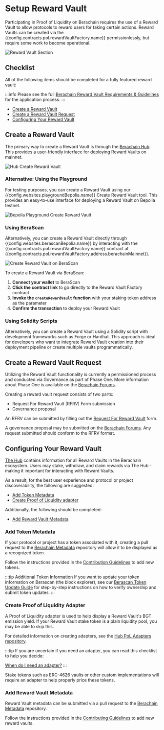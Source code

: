 <script setup>
  import config from '@berachain/config/constants.json';
</script>

# Setup Reward Vault

Participating in Proof of Liquidity on Berachain requires the use of a Reward Vault to allow protocols to reward users for taking certain actions.
Reward Vaults can be created via the <a :href="config.contracts.pol.rewardVaultFactory.docsUrl">{{config.contracts.pol.rewardVaultFactory.name}}</a> permissionlessly, but require some work to become operational.

![Reward Vault Section](/assets/add-incentives-vaults.png)

## Checklist

All of the following items should be completed for a fully featured reward vault:

:::info
Please see the full [Berachain Reward Vault Requirements & Guidelines](/learn/help/reward-vault-guidelines) for the application process.
:::

- [Create a Reward Vault](#create-a-reward-vault)
- [Create a Reward Vault Request](#create-a-reward-vault-request)
- [Configuring Your Reward Vault](#configuring-your-reward-vault)

## Create a Reward Vault

The primary way to create a Reward Vault is through the [Berachain Hub](https://hub.berachain.com/earn/create). This provides a user-friendly interface for deploying Reward Vaults on mainnet.

![Hub Create Reward Vault](/assets/hub-create-reward-vault.png)

### Alternative: Using the Playground

For testing purposes, you can create a Reward Vault using our <a target="_blank" :href="config.websites.playgroundBepolia.url + '/create-reward-vault?utm_source=' + config.websites.docsCore.utmSource">{{config.websites.playgroundBepolia.name}} Create Reward Vault tool</a>. This provides an easy-to-use interface for deploying a Reward Vault on Bepolia testnet.

![Bepolia Playground Create Reward Vault](/assets/bepolia-playground-create-reward-vault.png)

### Using BeraScan

Alternatively, you can create a Reward Vault directly through <a target="_blank" :href="config.websites.berascanBepolia.url + '?utm_source=' + config.websites.docsCore.utmSource">{{config.websites.berascanBepolia.name}}</a> by interacting with the <a target="_blank" :href="config.contracts.pol.rewardVaultFactory.docsUrl + '?utm_source=' + config.websites.docsCore.utmSource">{{config.contracts.pol.rewardVaultFactory.name}}</a> contract at <a target="_blank" :href="config.websites.berascan.url + 'address/' + config.contracts.pol.rewardVaultFactory.address.berachainMainnet + '?utm_source=' + config.websites.docsCore.utmSource">{{config.contracts.pol.rewardVaultFactory.address.berachainMainnet}}</a>.

![Create Reward Vault on BeraScan](/assets/create-reward-vault-berascan.png)

To create a Reward Vault via BeraScan:

1. **Connect your wallet** to BeraScan
2. **Click the contract link** to go directly to the <a target="_blank" :href="config.websites.berascan.url + 'address/' + config.contracts.pol.rewardVaultFactory.address.berachainMainnet + '?utm_source=' + config.websites.docsCore.utmSource">Reward Vault Factory contract</a>
3. **Invoke the `createRewardVault` function** with your staking token address as the parameter
4. **Confirm the transaction** to deploy your Reward Vault

### Using Solidity Scripts

Alternatively, you can create a Reward Vault using a Solidity script with development frameworks such as Forge or Hardhat. This approach is ideal for developers who want to integrate Reward Vault creation into their deployment pipeline or create multiple vaults programmatically.

## Create a Reward Vault Request

Utilizing the Reward Vault functionality is currently a permissioned process and conducted via Governance as part of Phase One.
More information about Phase One is available on the [Berachain Forums](https://hub.forum.berachain.com/t/governance-phase-one-is-here/30).

Creating a reward vault request consists of two parts:

- Request For Reward Vault (RFRV) Form submission
- Governance proposal

An RFRV can be submitted by filling out the [Request For Reward Vault](https://ufdx3v8g7qg.typeform.com/to/yqOvlUrV?typeform-source=docs.berachain.com) form.

A governance proposal may be submitted on the [Berachain Forums](https://hub.forum.berachain.com/c/reward-vaults/6).
Any request submitted should conform to the RFRV format.

## Configuring Your Reward Vault

[The Hub](https://hub.berachain.com) contains information for all Reward Vaults in the Berachain ecosystem.
Users may stake, withdraw, and claim rewards via The Hub - making it important for interacting with Reward Vaults.

As a result, for the best user experience and protocol or project discoverability, the following are suggested:

- [Add Token Metadata](#add-token-metadata)
- [Create Proof of Liquidity adapter](#create-proof-of-liquidity-adapter)

Additionally, the following should be completed:

- [Add Reward Vault Metadata](#add-reward-vault-metadata)

### Add Token Metadata

If your protocol or project has a token associated with it, creating a pull request to the [Berachain Metadata](https://github.com/berachain/metadata) repository will allow it to be displayed as a recognized token.

Follow the instructions provided in the [Contribution Guidelines](https://github.com/berachain/metadata/blob/main/CONTRIBUTING.md#adding-a-token) to add new tokens.

:::tip Additional Token Information
If you want to update your token information on Berascan (the block explorer), see our [Berascan Token Update Guide](/learn/guides/berascan-token-update) for step-by-step instructions on how to verify ownership and submit token updates.
:::

### Create Proof of Liquidity Adapter

A Proof of Liquidity adapter is used to help display a Reward Vault's BGT emission yield.
If your Reward Vault stake token is a plain liquidity pool, you may be able to skip this.

For detailed information on creating adapters, see the [Hub PoL Adapters repository](https://github.com/berachain/hub-pol-adapters).

:::tip
If you are uncertain if you need an adapter, you can read this checklist to help you decide:

[When do I need an adapter?](https://github.com/berachain/hub-pol-adapters/blob/main/README.md#when-you-dont-need-an-adapter)
:::

Stake tokens such as ERC-4626 vaults or other custom implementations will require an adapter to help properly price these tokens.

### Add Reward Vault Metadata

Reward Vault metadata can be submitted via a pull request to the [Berachain Metadata](https://github.com/berachain/metadata) repository.

Follow the instructions provided in the [Contributing Guidelines](https://github.com/berachain/metadata/blob/main/CONTRIBUTING.md#adding-a-vault) to add new reward vaults.
